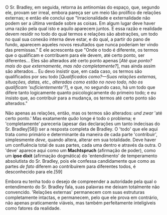O Sr. Bradley, em seguida, retorna às antinomias do espaço, que, segundo ele, provam ser irreal, embora pareça ser um meio tão prolífico de relações externas; e então ele conclui que "Irracionalidade e externalidade não podem ser a última verdade sobre as coisas. Em algum lugar deve haver uma razão pela qual isto e aquilo aparecem juntos. E essa razão e realidade devem residir no todo do qual termos e relações são abstrações, um todo no qual sua conexão interna deve estar, e do qual, a partir do pano de fundo, aparecem aqueles novos resultados que nunca poderiam ter vindo das premissas." E ele acrescenta que "Onde o todo é diferente, os termos que o qualificam e contribuem para ele devem, até certo ponto, ser diferentes... Eles são alterados até certo ponto apenas [_Até que ponto? mais do que externamente, mas não completamente?_], mas ainda assim são alterados... Eu devo insistir que, em cada caso, os termos são qualificados por seu todo [_Qualificados como?—Suas relações externas, situações, datas, etc., alteradas como estão no novo todo, não os qualificam 'suficientemente'?_], e que, no segundo caso, há um todo que difere tanto logicamente quanto psicologicamente do primeiro todo; e eu insisto que, ao contribuir para a mudança, os termos até certo ponto são alterados."

Não apenas as relações, então, mas os termos são alterados: _und zwar_ 'até certo ponto.' Mas exatamente _quão_ longe é todo o problema; e 'completamente' pareceria (apesar das declarações um tanto indecisas do Sr. Bradley[58]) ser a resposta completa de Bradley. O 'todo' que ele aqui trata como primário e determinante da maneira de cada parte 'contribuir', simplesmente _deve_, quando altera, alterar em sua totalidade. Deve haver um confluência total de suas partes, cada uma dentro e através da outra. O 'deve' aparece aqui como um **Machtspruch** (afirmação de poder), como um **ipse dixit** (afirmação dogmática) do 'entendimento' de temperamento absolutista do Sr. Bradley, pois ele confessa candidamente que como as partes _de fato_ diferem ao contribuírem para diferentes todos, é desconhecido para ele.[59]

Embora eu tenha todo o desejo de compreender a autoridade pela qual o entendimento do Sr. Bradley fala, suas palavras me deixam totalmente não convencido. 'Relações externas' permanecem com suas estruturas completamente intactas, e permanecem, pelo que ele prova em contrário, não apenas praticamente viáveis, mas também perfeitamente inteligíveis como fatores da realidade.